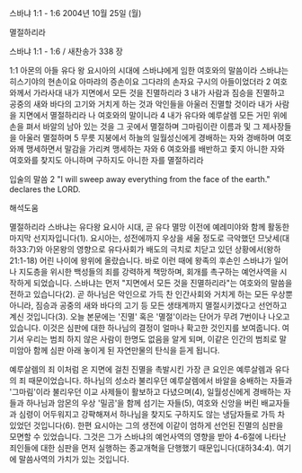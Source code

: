 스바냐 1:1 - 1:6 
2004년 10월 25일 (월)

멸절하리라



스바냐 1:1 - 1:6 / 새찬송가 338 장


1:1 아몬의 아들 유다 왕 요시아의 시대에 스바냐에게 임한 여호와의 말씀이라 스바냐는 히스기야의 현손이요 아마랴의 증손이요 그다랴의 손자요 구시의 아들이었더라 2 여호와께서 가라사대 내가 지면에서 모든 것을 진멸하리라 3 내가 사람과 짐승을 진멸하고 공중의 새와 바다의 고기와 거치게 하는 것과 악인들을 아울러 진멸할 것이라 내가 사람을 지면에서 멸절하리라 나 여호와의 말이니라 4 내가 유다와 예루살렘 모든 거민 위에 손을 펴서 바알의 남아 있는 것을 그 곳에서 멸절하며 그마림이란 이름과 및 그 제사장들을 아울러 멸절하며 5 무릇 지붕에서 하늘의 일월성신에게 경배하는 자와 경배하며 여호와께 맹세하면서 말감을 가리켜 맹세하는 자와 6 여호와를 배반하고 좇지 아니한 자와 여호와를 찾지도 아니하며 구하지도 아니한 자를 멸절하리라

입술의 말씀
2 "I will sweep away everything from the face of the earth." declares the LORD.

해석도움





멸절하리라
스바냐는 유다왕 요시아 시대, 곧 유다 멸망 이전에 예레미야와 함께 활동한 마지막 선지자입니다(1). 요시아는, 성전에까지 우상을 세울 정도로 극악했던 므낫세(대하33:7)와 아몬왕의 영향으로 유다사회가 배도의 극치로 치닫고 있던 상황에서(왕하21:1-18) 어린 나이에 왕위에 올랐습니다. 바로 이런 때에 왕족의 후손인 스바냐가 일어나 지도층을 위시한 백성들의 죄를 강력하게 책망하며, 회개를 촉구하는 예언사역을 시작하게 되었습니다. 스바냐는 먼저 "지면에서 모든 것을 진멸하리라"는 여호와의 말씀을 전하고 있습니다(2). 곧 하나님은 악인으로 가득 찬 인간사회와 거치게 하는 모든 우상뿐 아니라, 짐승과 공중의 새와 바다의 고기 등 모든 생태계까지 멸절시키겠다고 선언하고 계신 것입니다(3). 오늘 본문에는 '진멸' 혹은 '멸절'이라는 단어가 무려 7번이나 나오고 있습니다. 이것은 심판에 대한 하나님의 결정이 얼마나 확고한 것인지를 보여줍니다. 여기서 우리는 범죄 하지 않은 사람이 한명도 없음을 알게 되며, 이같은 인간의 범죄로 말미암아 함께 심판 아래 놓이게 된 자연만물의 탄식을 듣게 됩니다.

예루살렘의 죄
이처럼 온 지면에 걸친 진멸을 촉발시킨 가장 큰 요인은 예루살렘과 유다의 죄 때문이었습니다. 하나님의 성소라 불리우던 예루살렘에서 바알을 숭배하는 자들과 '그마림'이라 불리우던 이교 사제들이 활보하고 다녔으며(4), 일월성신에게 경배하는 자들과 하나님과 암몬의 우상 '밀곰'을 함께 섬기는 자들(5), 여호와 신앙을 버린 배교자들과 심령이 어두워지고 강퍅해져서 하나님을 찾지도 구하지도 않는 냉담자들로 가득 차 있었던 것입니다(6). 한편 요시아는 그의 생전에 이같이 엄하게 선언된 진멸의 심판을 모면할 수 있었습니다. 그것은 그가 스바냐의 예언사역의 영향을 받아 4-6절에 나타난 죄인들에 대한 심판을 먼저 실행하는 종교개혁을 단행했기 때문입니다(대하34:4). 여기에 말씀사역의 가치가 있는 것입니다.